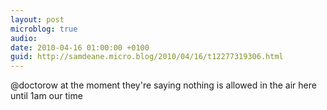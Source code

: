 ```yaml
---
layout: post
microblog: true
audio: 
date: 2010-04-16 01:00:00 +0100
guid: http://samdeane.micro.blog/2010/04/16/t12277319306.html
---
```

@doctorow at the moment they're saying nothing is allowed in the air here until 1am our time
